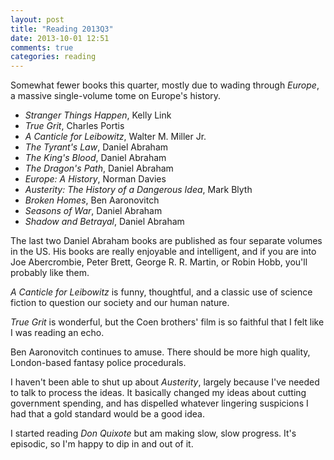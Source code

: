 ```yaml
---
layout: post
title: "Reading 2013Q3"
date: 2013-10-01 12:51
comments: true
categories: reading
---
```


Somewhat fewer books this quarter, mostly due to wading through _Europe_, a
massive single-volume tome on Europe's history.

* _Stranger Things Happen_, Kelly Link
* _True Grit_, Charles Portis
* _A Canticle for Leibowitz_, Walter M. Miller Jr.
* _The Tyrant's Law_, Daniel Abraham
* _The King's Blood_, Daniel Abraham
* _The Dragon's Path_, Daniel Abraham
* _Europe: A History_, Norman Davies
* _Austerity: The History of a Dangerous Idea_, Mark Blyth
* _Broken Homes_, Ben Aaronovitch
* _Seasons of War_, Daniel Abraham
* _Shadow and Betrayal_, Daniel Abraham

The last two Daniel Abraham books are published as four separate volumes in
the US.  His books are really enjoyable and intelligent, and if you are into
Joe Abercrombie, Peter Brett, George R. R. Martin, or Robin Hobb, you'll
probably like them.

_A Canticle for Leibowitz_ is funny, thoughtful, and a classic use of science
fiction to question our society and our human nature.

_True Grit_ is wonderful, but the Coen brothers' film is so faithful that I
felt like I was reading an echo.

Ben Aaronovitch continues to amuse.  There should be more high quality,
London-based fantasy police procedurals.

I haven't been able to shut up about _Austerity_, largely because I've needed
to talk to process the ideas.  It basically changed my ideas about cutting
government spending, and has dispelled whatever lingering suspicions I had
that a gold standard would be a good idea.

I started reading _Don Quixote_ but am making slow, slow progress.  It's
episodic, so I'm happy to dip in and out of it.
